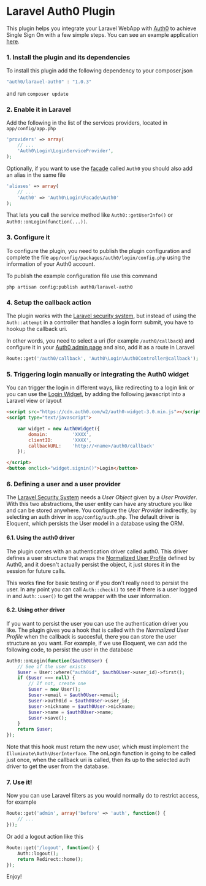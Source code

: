 # Laravel Auth0 Plugin
This plugin helps you integrate your Laravel WebApp with [Auth0](https://auth0.com/) to achieve Single Sign On with a few simple steps. You can see an example application [here](https://github.com/auth0/laravel-auth0-sample).

### 1. Install the plugin and its dependencies

To install this plugin add the following dependency to your composer.json

```js
"auth0/laravel-auth0" : "1.0.3"
```

and run `composer update`

### 2. Enable it in Laravel
Add the following in the list of the services providers, located in `app/config/app.php`

```php
'providers' => array(
    // ...
    'Auth0\Login\LoginServiceProvider',
);
```

Optionally, if you want to use the [facade](http://laravel.com/docs/facades) called `Auth0` you should also add an alias in the same file

```php
'aliases' => array(
    // ...
    'Auth0' => 'Auth0\Login\Facade\Auth0'
);
```

That lets you call the service method like `Auth0::getUserInfo()` or `Auth0::onLogin(function(...))`.

### 3. Configure it

To configure the plugin, you need to publish the plugin configuration and complete the file `app/config/packages/auth0/login/config.php` using the information of your Auth0 account.

To publish the example configuration file use this command

    php artisan config:publish auth0/laravel-auth0

### 4. Setup the callback action

The plugin works with the [Laravel security system](http://laravel.com/docs/security), but instead of using the `Auth::attempt` in a controller that handles a login form submit, you have to hookup the callback uri.

In other words, you need to select a uri (for example `/auth0/callback`) and configure it in your [Auth0 admin page](https://app.auth0.com/#/applications/) and also, add it as a route in Laravel

```php
Route::get('/auth0/callback', 'Auth0\Login\Auth0Controller@callback');
```

### 5. Triggering login manually or integrating the Auth0 widget

You can trigger the login in different ways, like redirecting to a login link or you can use the [Login Widget](https://docs.auth0.com/login-widget2), by adding the following javascript into a Laravel view or layout

```html
<script src="https://cdn.auth0.com/w2/auth0-widget-3.0.min.js"></script>
<script type="text/javascript">

    var widget = new Auth0Widget({
        domain:         'XXXX',
        clientID:       'XXXX',
        callbackURL:    'http://<name>/auth0/callback'
    });

</script>
<button onclick="widget.signin()">Login</button>
```


### 6. Defining a user and a user provider

The [Laravel Security System](http://laravel.com/docs/security) needs a *User Object* given by a *User Provider*. With this two abstractions, the user entity can have any structure you like and can be stored anywhere. You configure the *User Provider* indirectly, by selecting an auth driver in `app/config/auth.php`. The default driver is Eloquent, which persists the User model in a database using the ORM.

#### 6.1. Using the auth0 driver

The plugin comes with an authentication driver called auth0. This driver defines a user structure that wraps the [Normalized User Profile](https://docs.auth0.com/user-profile) defined by Auth0, and it doesn't actually persist the object, it just stores it in the session for future calls.

This works fine for basic testing or if you don't really need to persist the user. In any point you can call `Auth::check()` to see if there is a user logged in and `Auth::user()` to get the wrapper with the user information.

#### 6.2. Using other driver

If you want to persist the user you can use the authentication driver you like. The plugin gives you a hook that is called with the *Normalized User Profile* when the callback is succesful, there you can store the user structure as you want. For example, if we use Eloquent, we can add the following code, to persist the user in the database

```php
Auth0::onLogin(function($auth0User) {
    // See if the user exists
    $user = User::where("auth0id", $auth0User->user_id)->first();
    if ($user === null) {
        // If not, create one
        $user = new User();
        $user->email = $auth0User->email;
        $user->auth0id = $auth0User->user_id;
        $user->nickname = $auth0User->nickname;
        $user->name = $auth0User->name;
        $user->save();
    }
    return $user;
});    
```

Note that this hook must return the new user, which must implement the `Illuminate\Auth\UserInterface`. The onLogin function is going to be called just once, when the callback uri is called, then its up to the selected auth driver to get the user from the database.

### 7. Use it!

Now you can use Laravel filters as you would normally do to restrict access, for example

```php
Route::get('admin', array('before' => 'auth', function() {
    // ...
}));
```

Or add a logout action like this

```php
Route::get('/logout', function() {
    Auth::logout();
    return Redirect::home();
});
```

Enjoy!

